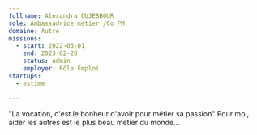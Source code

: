 ```yaml
---
fullname: Alexandra OUJEBBOUR
role: Ambassadrice métier /Co PM
domaine: Autre
missions:
  - start: 2022-03-01
    end: 2023-02-28
    status: admin
    employer: Pôle Emploi
startups:
  - estime

---
```



"La vocation, c'est le bonheur d'avoir pour métier sa passion"
Pour moi, aider les autres est le plus beau métier du monde...
